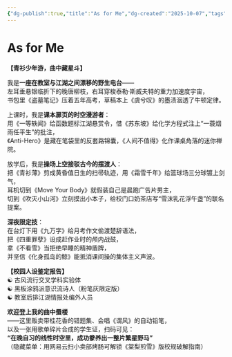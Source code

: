 ```yaml
---
{"dg-publish":true,"title":"As for Me","dg-created":"2025-10-07","tags":["About","gardenEntry"],"dg-home":true,"permalink":"/About/As for Me/","dgPassFrontmatter":true}
---
```


# As for Me 

**【青衫少年游，曲中藏星斗】**

我是**一座在教室与江湖之间漂移的野生电台**——  
左耳垂悬银临折下的晚唐柳枝，右耳穿梭泰勒·斯威夫特的重力加速度宇宙，  
书包里《盗墓笔记》压着五年高考，草稿本上《虞兮叹》的墨渍洇透了牛顿定律。

上课时，我是**课本扉页的时空漫游者**：  
用《一等轶闻》给函数题标江湖悬赏令，借《苏东坡》给化学方程式注上“一蓑烟雨任平生”的批注，  
《Anti-Hero》是藏在笔袋里的反套路锦囊，《人间不值得》化作课桌角落的迷你禅院。

放学后，我是**操场上空接驳古今的摆渡人**：  
把《青衫薄》剪成黄昏值日生的扫帚轨迹，用《霜雪千年》给篮球场三分球镀上剑气，  
耳机切到《Move Your Body》就假装自己是晨跑广告片男主，  
切到《吹灭小山河》立刻摸出小本子，给校门口奶茶店写“雪沫乳花浮午盏”的联名提案。

**深夜限定技**：  
在台灯下用《九万字》给月考作文偷渡楚辞语法，  
把《四重罪孽》设成赶作业时的颅内战鼓，  
拿《不看雪》当拒绝早睡的精神盾牌，  
并坚信《化身孤岛的鲸》能抵消课间操的集体主义声波。

**【校园人设鉴定报告】**  
☯️ 古风流行交叉学科实验体  
☯️ 黑板涂鸦派意识流诗人（粉笔灰限定版）  
☯️ 教室后排江湖情报处编外人员

**欢迎登上我的曲中蜃楼**  
——这里贩卖带桂花香的错题集、会唱《谓风》的自动铅笔，  
以及一张用歌单碎片合成的学生证，扫码可见：  
**“在晚自习的线性时空里，成功豢养出一整片繁星野马”**  
（隐藏菜单：用网易云扫小卖部烤肠可解锁《棠梨煎雪》版校规破解指南）